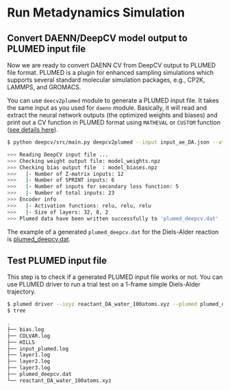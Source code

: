 # Run Metadynamics Simulation

## Convert DAENN/DeepCV model output to PLUMED input file

Now we are ready to convert DAENN CV from DeepCV output to PLUMED file format. PLUMED is a plugin for enhanced sampling simulations
which supports several standard molecular simulation packages, e.g., CP2K, LAMMPS, and GROMACS.

You can use `deecv2plumed` module to generate a PLUMED input file. It takes the same input as you used for `daenn` module.
Basically, it will read and extract the neural network outputs (the optimized weights and biases) and print out a CV function
in PLUMED format using `MATHEVAL` or `CUSTOM` function ([see details here](https://www.plumed.org/doc-v2.10/user-doc/html/_m_a_t_h_e_v_a_l.html)).

```sh
$ python deepcv/src/main.py deepcv2plumed --input input_ae_DA.json --atom-index {1..6} --sprint-index C=1,2,3,4,5,6

>>> Reading DeepCV input file ...
>>> Checking weight output file: model_weights.npz
>>> Checking bias output file  : model_biases.npz
>>>   |- Number of Z-matrix inputs: 12
>>>   |- Number of SPRINT inputs: 6
>>>   |- Number of inputs for secondary loss function: 5
>>>   |- Number of total inputs: 23
>>> Encoder info
>>>   |- Activation functions: relu, relu, relu
>>>   |- Size of layers: 32, 8, 2
>>> Plumed data have been written successfully to 'plumed_deepcv.dat'
```

The example of a generated `plumed_deepcv.dat` for the Diels-Alder reaction is [plumed_deepcv.dat](https://gitlab.uzh.ch/lubergroup/deepcv/-/blob/master/output/plumed_deepcv.dat).

## Test PLUMED input file

This step is to check if a generated PLUMED input file works or not.
You can use PLUMED driver to run a trial test on a 1-frame simple Diels-Alder trajectory.

```sh
$ plumed driver --ixyz reactant_DA_water_100atoms.xyz --plumed plumed_deepcv.dat --kt 1 --box 10,10,10
$ tree

.
├── bias.log
├── COLVAR.log
├── HILLS
├── input_plumed.log
├── layer1.log
├── layer2.log
├── layer3.log
├── plumed_deepcv.dat
└── reactant_DA_water_100atoms.xyz
```
